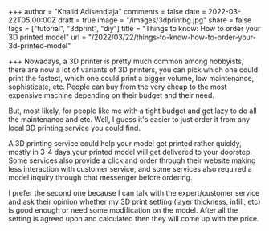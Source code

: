 +++
author = "Khalid Adisendjaja"
comments = false
date = 2022-03-22T05:00:00Z
draft = true
image = "/images/3dprintbg.jpg"
share = false
tags = ["tutorial", "3dprint", "diy"]
title = "Things to know: How to order your 3D printed model"
url = "/2022/03/22/things-to-know-how-to-order-your-3d-printed-model"

+++
Nowadays, a 3D printer is pretty much common among hobbyists, there are now a lot of variants of 3D printers, you can pick which one could print the fastest, which one could print a bigger volume, low maintenance, sophisticate, etc. People can buy from the very cheap to the most expensive machine depending on their budget and their need.

But, most likely, for people like me with a tight budget and got lazy to do all the maintenance and etc. Well, I guess it's easier to just order it from any local 3D printing service you could find.

A 3D printing service could help your model get printed rather quickly, mostly in 3-4 days your printed model will get delivered to your doorstep. Some services also provide a click and order through their website making less interaction with customer service, and some services also required a model inquiry through chat messenger before ordering.

I prefer the second one because I can talk with the expert/customer service and ask their opinion whether my 3D print setting (layer thickness, infill, etc) is good enough or need some modification on the model. After all the setting is agreed upon and calculated then they will come up with the price.